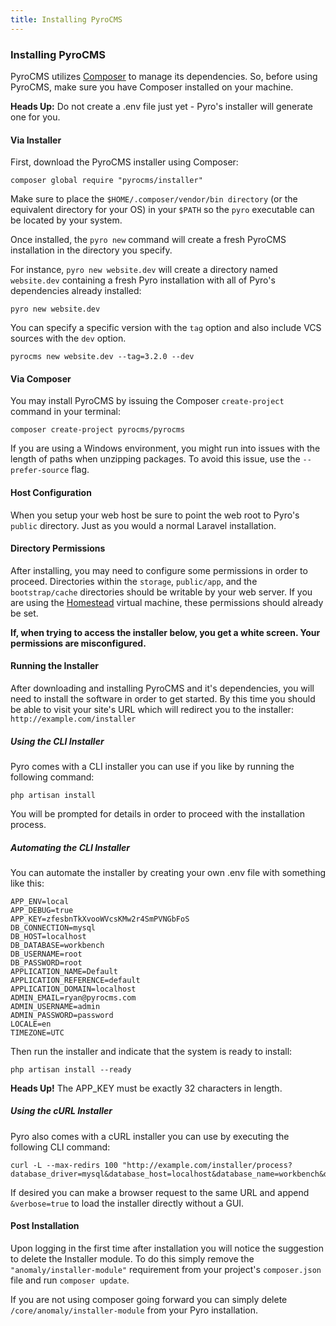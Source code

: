 ```yaml
---
title: Installing PyroCMS  
---
```


### Installing PyroCMS

PyroCMS utilizes [Composer](https://getcomposer.org/) to manage its dependencies. So, before using PyroCMS, make sure you have Composer installed on your machine.

<div class="alert alert-danger"><strong>Heads Up:</strong> Do not create a .env file just yet - Pyro's installer will generate one for you.</div>

#### Via Installer

First, download the PyroCMS installer using Composer:

    composer global require "pyrocms/installer"

Make sure to place the `$HOME/.composer/vendor/bin directory` (or the equivalent directory for your OS) in your `$PATH` so the `pyro` executable can be located by your system.

Once installed, the `pyro new` command will create a fresh PyroCMS installation in the directory you specify.

For instance, `pyro new website.dev` will create a directory named `website.dev` containing a fresh Pyro installation with all of Pyro's dependencies already installed:

    pyro new website.dev

You can specify a specific version with the `tag` option and also include VCS sources with the `dev` option.

    pyrocms new website.dev --tag=3.2.0 --dev

#### Via Composer

You may install PyroCMS by issuing the Composer `create-project` command in your terminal:

    composer create-project pyrocms/pyrocms

If you are using a Windows environment, you might run into issues with the length of paths when unzipping packages. To avoid this issue, use the `--prefer-source` flag.

#### Host Configuration

When you setup your web host be sure to point the web root to Pyro's `public` directory. Just as you would a normal Laravel installation.

#### Directory Permissions

After installing, you may need to configure some permissions in order to proceed. Directories within the `storage`, `public/app`, and the `bootstrap/cache` directories should be writable by your web server. If you are using the [Homestead](http://laravel.com/docs/5.3/homestead) virtual machine, these permissions should already be set.

**If, when trying to access the installer below, you get a white screen. Your permissions are misconfigured.**





#### Running the Installer

After downloading and installing PyroCMS and it's dependencies, you will need to install the software in order to get started. By this time you should be able to visit your site's URL which will redirect you to the installer: `http://example.com/installer`





##### Using the CLI Installer

Pyro comes with a CLI installer you can use if you like by running the following command:

    php artisan install

You will be prompted for details in order to proceed with the installation process.

##### Automating the CLI Installer

You can automate the installer by creating your own .env file with something like this:

    APP_ENV=local
    APP_DEBUG=true
    APP_KEY=zfesbnTkXvooWVcsKMw2r4SmPVNGbFoS
    DB_CONNECTION=mysql
    DB_HOST=localhost
    DB_DATABASE=workbench
    DB_USERNAME=root
    DB_PASSWORD=root
    APPLICATION_NAME=Default
    APPLICATION_REFERENCE=default
    APPLICATION_DOMAIN=localhost
    ADMIN_EMAIL=ryan@pyrocms.com
    ADMIN_USERNAME=admin
    ADMIN_PASSWORD=password
    LOCALE=en
    TIMEZONE=UTC

Then run the installer and indicate that the system is ready to install:

    php artisan install --ready

<div class="alert alert-danger"><strong>Heads Up!</strong> The APP_KEY must be exactly 32 characters in length.</div>

##### Using the cURL Installer

Pyro also comes with a cURL installer you can use by executing the following CLI command:

    curl -L --max-redirs 100 "http://example.com/installer/process?database_driver=mysql&database_host=localhost&database_name=workbench&database_username=root&database_password=root&admin_username=admin&admin_email=ryan%40pyrocms.com&admin_password=password&application_name=Default&application_reference=default&application_domain=workbench.local%3A8888&application_locale=en&application_timezone=UTC&action=install"

If desired you can make a browser request to the same URL and append `&verbose=true` to load the installer directly without a GUI.

#### Post Installation

Upon logging in the first time after installation you will notice the suggestion to delete the Installer module. To do this simply remove the `"anomaly/installer-module"` requirement from your project's `composer.json` file and run `composer update`.

If you are not using composer going forward you can simply delete `/core/anomaly/installer-module` from your Pyro installation.
